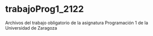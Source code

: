 # trabajoProg1_2122
Archivos del trabajo obligatorio de la asignatura Programación 1 de la Universidad de Zaragoza
